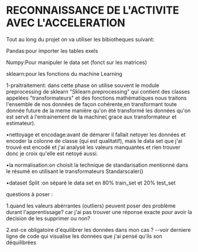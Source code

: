 # RECONNAISSANCE DE L'ACTIVITE AVEC L'ACCELERATION
Tout au long du projet on va utiliser les bibiotheques suivant:

Pandas:pour importer les tables exels

Numpy:Pour manipuler le data set (fonct sur les matrices)

sklearn:pour les fonctions du machine Learning 


1-praitraitement: dans cette phase on utilise souvent le module preprocessing de sklearn "Sklearn.preprocessing" qui contient des classes appelées "transformateurs" et des fonctions mathématiques
nous traitons l'ensemble de nos données de façon cohérente,en transformant toute donnée future de la meme manière qu'on été transformé les données qu'on est servit à l'entrainement de la machine( grace aux transformateur et estimateur).

   •nettoyage et encodage:avant de démarer il fallait netoyer les données et encoder la colonne de classe (qui est qualitatif), mais le data set que j'ai trouvé est encodé et j'ai analysé les valeurs manquantes et rien trouver donc je croix qu'elle est netoyé aussi.
   
   •la normalisation:on choisit la technique de standarisation mentionné dans le résumé en utilisant le transformateurs Standarscaler() 
   
   •dataset Split :on séparé le data set en 80% train_set et 20% test_set

questions à poser :

1.quand  les valeurs abérrantes (outliers) peuvent poser des problème durant l'apprentissage? car j'ai pas trouver une réponse exacte pour avoir la decision de les supprimer ou non? 

2.est-ce obligatoire d'équilibrer les données dans mon cas ? --voir derniere ligne de code qui visualise les données que j'ai pensé qu'ils son déquilibrées
